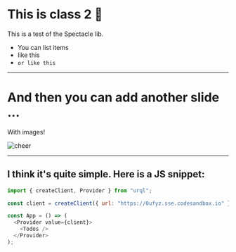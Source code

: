 # This is class 2 👋

This is a test of the Spectacle lib.

- You can list items
- like this
- `or like this`

---

# And then you can add another slide ...

With images!

![cheer](https://media.giphy.com/media/l3V0wkQ2KKcAeW8Cs/giphy.gif)

---

## I think it's quite simple. Here is a JS snippet:

```js
import { createClient, Provider } from "urql";

const client = createClient({ url: "https://0ufyz.sse.codesandbox.io" });

const App = () => (
  <Provider value={client}>
    <Todos />
  </Provider>
);
```

